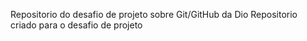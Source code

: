 Repositorio do desafio de projeto sobre Git/GitHub da Dio
Repositorio criado para o desafio de projeto
